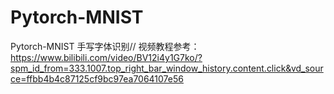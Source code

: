 # Pytorch-MNIST
Pytorch-MNIST 手写字体识别//
视频教程参考：https://www.bilibili.com/video/BV12i4y1G7ko/?spm_id_from=333.1007.top_right_bar_window_history.content.click&vd_source=ffbb4b4c87125cf9bc97ea7064107e56
